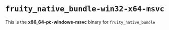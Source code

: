 # `fruity_native_bundle-win32-x64-msvc`

This is the **x86_64-pc-windows-msvc** binary for `fruity_native_bundle`
